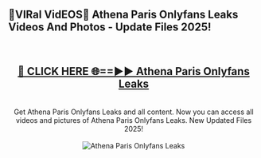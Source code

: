 <h2>🔴VIRal VidEOS🔴 Athena Paris Onlyfans Leaks Videos And Photos - Update Files 2025!</h2>
<br>
<div align="center">
<h2><a href="https://virallinks.top/odZfE0" rel="nofollow">🔴 CLICK HERE 🌐==►► Athena Paris Onlyfans Leaks</a></h2>
<br>
Get Athena Paris Onlyfans Leaks and all content. Now you can access all videos and pictures of Athena Paris Onlyfans Leaks. New Updated Files 2025!
<br>
<br>
<a href="https://virallinks.top/odZfE0" rel="nofollow" data-target="animated-image.originalLink"><img src="https://i.imgur.com/dJHk4Zq.gif)" alt="Athena Paris Onlyfans Leaks" style="max-width: 100%; display: inline-block;" data-target="animated-image.originalImage"></a>
</div>
<br>
